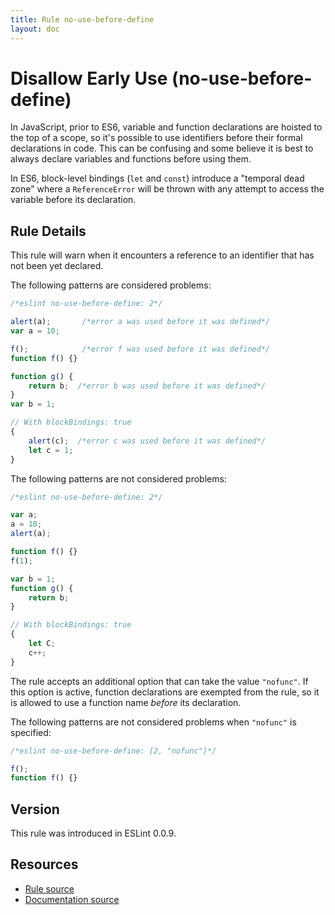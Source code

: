 ```yaml
---
title: Rule no-use-before-define
layout: doc
---
```

<!-- Note: No pull requests accepted for this file. See README.md in the root directory for details. -->
# Disallow Early Use (no-use-before-define)

In JavaScript, prior to ES6, variable and function declarations are hoisted to the top of a scope, so it's possible to use identifiers before their formal declarations in code. This can be confusing and some believe it is best to always declare variables and functions before using them.

In ES6, block-level bindings (`let` and `const`) introduce a "temporal dead zone" where a `ReferenceError` will be thrown with any attempt to access the variable before its declaration.

## Rule Details

This rule will warn when it encounters a reference to an identifier that has not been yet declared.

The following patterns are considered problems:

```js
/*eslint no-use-before-define: 2*/

alert(a);       /*error a was used before it was defined*/
var a = 10;

f();            /*error f was used before it was defined*/
function f() {}

function g() {
    return b;  /*error b was used before it was defined*/
}
var b = 1;

// With blockBindings: true
{
    alert(c);  /*error c was used before it was defined*/
    let c = 1;
}
```

The following patterns are not considered problems:

```js
/*eslint no-use-before-define: 2*/

var a;
a = 10;
alert(a);

function f() {}
f(1);

var b = 1;
function g() {
    return b;
}

// With blockBindings: true
{
    let C;
    c++;
}
```

The rule accepts an additional option that can take the value `"nofunc"`. If this option is active, function declarations are exempted from the rule, so it is allowed to use a function name *before* its declaration.

The following patterns are not considered problems when `"nofunc"` is specified:

```js
/*eslint no-use-before-define: [2, "nofunc"]*/

f();
function f() {}
```

## Version

This rule was introduced in ESLint 0.0.9.

## Resources

* [Rule source](https://github.com/eslint/eslint/tree/master/lib/rules/no-use-before-define.js)
* [Documentation source](https://github.com/eslint/eslint/tree/master/docs/rules/no-use-before-define.md)
